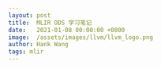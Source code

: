 ```yaml
---
layout: post
title:  MLIR ODS 学习笔记
date:   2021-01-08 00:00:00 +0800
image:  /assets/images/llvm/llvm_logo.png
author: Hank Wang
tags: mlir
---
```

